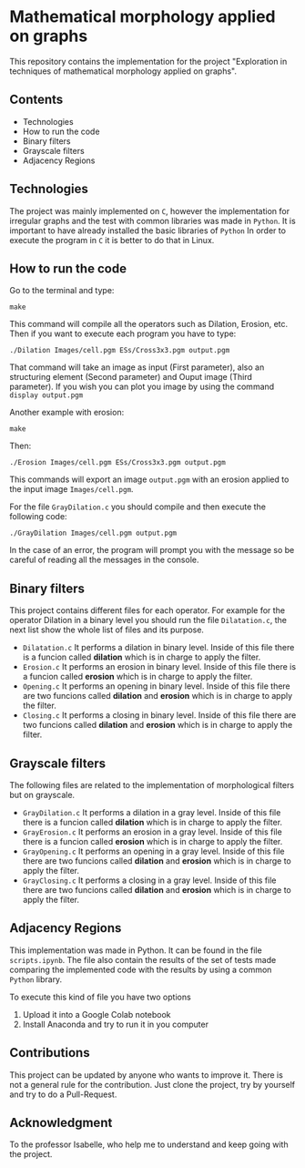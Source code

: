 # Mathematical morphology applied on graphs

This repository contains the implementation for the project "Exploration in techniques of mathematical morphology applied on graphs". 

## Contents

- Technologies
- How to run the code
- Binary filters 
- Grayscale filters
- Adjacency Regions

## Technologies

The project was mainly implemented on `C`, however the implementation for irregular graphs and the test with common libraries was made in `Python`. It is important to have already installed the basic libraries of `Python` In order to execute the program in `C` it is better to do that in Linux.

## How to run the code

Go to the terminal and type:

```
make
```
This command will compile all the operators such as Dilation, Erosion, etc. Then if you want to execute each program you have to type:

```
./Dilation Images/cell.pgm ESs/Cross3x3.pgm output.pgm
```
That command will take an image as input (First parameter), also an structuring element (Second parameter) and Ouput image (Third parameter). If you wish you can plot you image by using the command `display output.pgm`

Another example with erosion:
```
make
```
Then:
```
./Erosion Images/cell.pgm ESs/Cross3x3.pgm output.pgm
```
This commands will export an image `output.pgm` with an erosion applied to the input image `Images/cell.pgm`.

For the file `GrayDilation.c` you should compile and then execute the following code:
```
./GrayDilation Images/cell.pgm output.pgm
```
In the case of an error, the program will prompt you with the message so be careful of reading all the messages in the console.

## Binary filters 

This project contains different files for each operator. For example for the operator Dilation in a binary level you should run the file `Dilatation.c`, the next list show the whole list of files and its purpose.

- `Dilatation.c` It performs a dilation in binary level. Inside of this file there is a funcion called **dilation** which is in charge to apply the filter.
- `Erosion.c` It performs an erosion in binary level. Inside of this file there is a funcion called **erosion** which is in charge to apply the filter.
- `Opening.c` It performs an opening in binary level. Inside of this file there are two funcions called **dilation** and **erosion** which is in charge to apply the filter.
- `Closing.c` It performs a closing in binary level. Inside of this file there are two funcions called **dilation** and **erosion** which is in charge to apply the filter.

## Grayscale filters

The following files are related to the implementation of morphological filters but on grayscale.

- `GrayDilation.c` It performs a dilation in a gray level. Inside of this file there is a funcion called **dilation** which is in charge to apply the filter.
- `GrayErosion.c` It performs an erosion in a gray level. Inside of this file there is a funcion called **erosion** which is in charge to apply the filter.
- `GrayOpening.c` It performs an opening in a gray level. Inside of this file there are two funcions called **dilation** and **erosion** which is in charge to apply the filter.
- `GrayClosing.c` It performs a closing in a gray level. Inside of this file there are two funcions called **dilation** and **erosion** which is in charge to apply the filter.

## Adjacency Regions

This implementation was made in Python. It can be found in the file `scripts.ipynb`. The file also contain the results of the set of tests made comparing the implemented code with the results by using a common `Python` library.

To execute this kind of file you have two options

1. Upload it into a Google Colab notebook
2. Install Anaconda and try to run it in you computer

## Contributions

This project can be updated by anyone who wants to improve it. There is not a general rule for the contribution. Just clone the project, try by yourself and try to do a Pull-Request.

## Acknowledgment

To the professor Isabelle, who help me to understand and keep going with the project.
